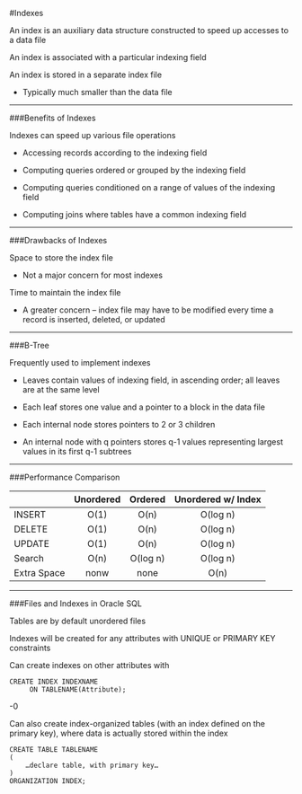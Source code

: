 #Indexes

An index is an auxiliary data structure constructed to speed up accesses to a data file

An index is associated with a particular indexing field

An index is stored in a separate index file

- Typically much smaller than the data file

***

###Benefits of Indexes

Indexes can speed up various file operations

- Accessing records according to the indexing field

- Computing queries ordered or grouped by the indexing field

- Computing queries conditioned on a range of values of the indexing field

- Computing joins where tables have a common indexing field

***

###Drawbacks of Indexes

Space to store the index file

- Not a major concern for most indexes

Time to maintain the index file

- A greater concern – index file may have to be modified every time a record is inserted, deleted, or updated

***

###B-Tree

Frequently used to implement indexes

- Leaves contain values of indexing field, in ascending order; all leaves are at the same level

- Each leaf stores one value and a pointer to a block in the data file

- Each internal node stores pointers to 2 or 3 children

- An internal node with q pointers stores q-1 values representing largest values in its first q-1 subtrees

***

###Performance Comparison

|               |   Unordered   | Ordered |Unordered w/ Index|
| ------------- |:-------------:|:-------:|:----------------:|
| INSERT        | O(1)          |  O(n)   | O(log n)         |
| DELETE        | O(1)          |  O(n)   | O(log n)         |
| UPDATE        | O(1)          |  O(n)   | O(log n)         |
| Search        | O(n)          | O(log n)| O(log n)         |
| Extra Space   | nonw          | none    | O(n)             |

***

###Files and Indexes in Oracle SQL

Tables are by default unordered files

Indexes will be created for any attributes with UNIQUE or PRIMARY KEY constraints

Can create indexes on other attributes with

```
CREATE INDEX INDEXNAME
     ON TABLENAME(Attribute);
```

-0

Can also create index-organized tables (with an index defined on the primary key), where data is actually stored within the index

```
CREATE TABLE TABLENAME
(
    …declare table, with primary key…
)
ORGANIZATION INDEX;
```
